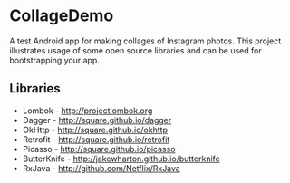 CollageDemo
===========
A test Android app for making collages of Instagram photos. This project illustrates usage of some open source libraries and can be used for bootstrapping your app.

Libraries
---------

 * Lombok - http://projectlombok.org
 * Dagger - http://square.github.io/dagger
 * OkHttp - http://square.github.io/okhttp
 * Retrofit - http://square.github.io/retrofit
 * Picasso - http://square.github.io/picasso
 * ButterKnife - http://jakewharton.github.io/butterknife
 * RxJava - http://github.com/Netflix/RxJava

